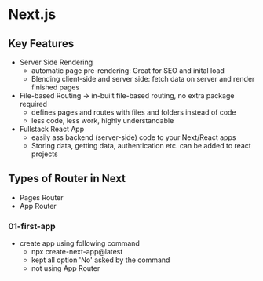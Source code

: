 # Next.js

## Key Features
- Server Side Rendering
  - automatic page pre-rendering: Great for SEO and inital load
  - Blending client-side and server side: fetch data on server and render finished pages
- File-based Routing -> in-built file-based routing, no extra package required
  - defines pages and routes with files and folders instead of code
  - less code, less work, highly understandable
- Fullstack React App
  - easily ass backend (server-side) code to your Next/React apps
  - Storing data, getting data, authentication etc. can be added to react projects

## Types of Router in Next
- Pages Router
- App Router

### 01-first-app
- create app using following command
  - npx create-next-app@latest
  - kept all option 'No' asked by the command
  - not using App Router